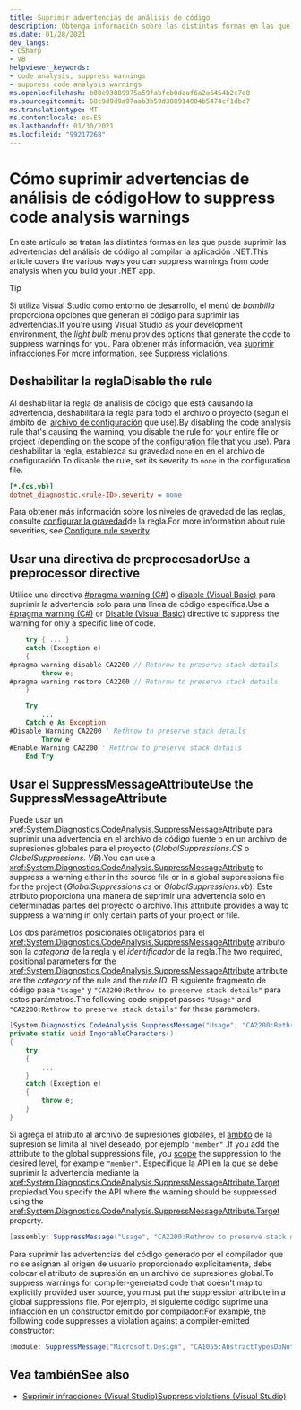 ```yaml
---
title: Suprimir advertencias de análisis de código
description: Obtenga información sobre las distintas formas en las que puede suprimir las infracciones de análisis de código .NET.
ms.date: 01/28/2021
dev_langs:
- CSharp
- VB
helpviewer_keywords:
- code analysis, suppress warnings
- suppress code analysis warnings
ms.openlocfilehash: b08e93089975a59fabfeb0daaf6a2a6454b2c7e8
ms.sourcegitcommit: 68c9d9d9a97aab3b59d388914004b5474cf1dbd7
ms.translationtype: MT
ms.contentlocale: es-ES
ms.lasthandoff: 01/30/2021
ms.locfileid: "99217268"
---
```

# <a name="how-to-suppress-code-analysis-warnings"></a><span data-ttu-id="2a69c-103">Cómo suprimir advertencias de análisis de código</span><span class="sxs-lookup"><span data-stu-id="2a69c-103">How to suppress code analysis warnings</span></span>

<span data-ttu-id="2a69c-104">En este artículo se tratan las distintas formas en las que puede suprimir las advertencias del análisis de código al compilar la aplicación .NET.</span><span class="sxs-lookup"><span data-stu-id="2a69c-104">This article covers the various ways you can suppress warnings from code analysis when you build your .NET app.</span></span>

> [!TIP]
> <span data-ttu-id="2a69c-105">Si utiliza Visual Studio como entorno de desarrollo, el menú de *bombilla* proporciona opciones que generan el código para suprimir las advertencias.</span><span class="sxs-lookup"><span data-stu-id="2a69c-105">If you're using Visual Studio as your development environment, the *light bulb* menu provides options that generate the code to suppress warnings for you.</span></span> <span data-ttu-id="2a69c-106">Para obtener más información, vea [suprimir infracciones](/visualstudio/code-quality/use-roslyn-analyzers?#suppress-violations).</span><span class="sxs-lookup"><span data-stu-id="2a69c-106">For more information, see [Suppress violations](/visualstudio/code-quality/use-roslyn-analyzers?#suppress-violations).</span></span>

## <a name="disable-the-rule"></a><span data-ttu-id="2a69c-107">Deshabilitar la regla</span><span class="sxs-lookup"><span data-stu-id="2a69c-107">Disable the rule</span></span>

<span data-ttu-id="2a69c-108">Al deshabilitar la regla de análisis de código que está causando la advertencia, deshabilitará la regla para todo el archivo o proyecto (según el ámbito del [archivo de configuración](configuration-files.md) que use).</span><span class="sxs-lookup"><span data-stu-id="2a69c-108">By disabling the code analysis rule that's causing the warning, you disable the rule for your entire file or project (depending on the scope of the [configuration file](configuration-files.md) that you use).</span></span> <span data-ttu-id="2a69c-109">Para deshabilitar la regla, establezca su gravedad `none` en en el archivo de configuración.</span><span class="sxs-lookup"><span data-stu-id="2a69c-109">To disable the rule, set its severity to `none` in the configuration file.</span></span>

```ini
[*.{cs,vb}]
dotnet_diagnostic.<rule-ID>.severity = none
```

<span data-ttu-id="2a69c-110">Para obtener más información sobre los niveles de gravedad de las reglas, consulte [configurar la gravedad](~/docs/fundamentals/code-analysis/configuration-options.md#severity-level)de la regla.</span><span class="sxs-lookup"><span data-stu-id="2a69c-110">For more information about rule severities, see [Configure rule severity](~/docs/fundamentals/code-analysis/configuration-options.md#severity-level).</span></span>

## <a name="use-a-preprocessor-directive"></a><span data-ttu-id="2a69c-111">Usar una directiva de preprocesador</span><span class="sxs-lookup"><span data-stu-id="2a69c-111">Use a preprocessor directive</span></span>

<span data-ttu-id="2a69c-112">Utilice una directiva [#pragma warning (C#)](../../csharp/language-reference/preprocessor-directives/preprocessor-pragma-warning.md) o [disable (Visual Basic)](../../visual-basic/language-reference/directives/disable-enable.md) para suprimir la advertencia solo para una línea de código específica.</span><span class="sxs-lookup"><span data-stu-id="2a69c-112">Use a [#pragma warning (C#)](../../csharp/language-reference/preprocessor-directives/preprocessor-pragma-warning.md) or [Disable (Visual Basic)](../../visual-basic/language-reference/directives/disable-enable.md) directive to suppress the warning for only a specific line of code.</span></span>

```csharp
    try { ... }
    catch (Exception e)
    {
#pragma warning disable CA2200 // Rethrow to preserve stack details
        throw e;
#pragma warning restore CA2200 // Rethrow to preserve stack details
    }
```

```vb
    Try
        ...
    Catch e As Exception
#Disable Warning CA2200 ' Rethrow to preserve stack details
        Throw e
#Enable Warning CA2200 ' Rethrow to preserve stack details
    End Try
```

## <a name="use-the-suppressmessageattribute"></a><span data-ttu-id="2a69c-113">Usar el SuppressMessageAttribute</span><span class="sxs-lookup"><span data-stu-id="2a69c-113">Use the SuppressMessageAttribute</span></span>

<span data-ttu-id="2a69c-114">Puede usar un <xref:System.Diagnostics.CodeAnalysis.SuppressMessageAttribute> para suprimir una advertencia en el archivo de código fuente o en un archivo de supresiones globales para el proyecto (*GlobalSuppressions.CS* o *GlobalSuppressions. VB*).</span><span class="sxs-lookup"><span data-stu-id="2a69c-114">You can use a <xref:System.Diagnostics.CodeAnalysis.SuppressMessageAttribute> to suppress a warning either in the source file or in a global suppressions file for the project (*GlobalSuppressions.cs* or *GlobalSuppressions.vb*).</span></span> <span data-ttu-id="2a69c-115">Este atributo proporciona una manera de suprimir una advertencia solo en determinadas partes del proyecto o archivo.</span><span class="sxs-lookup"><span data-stu-id="2a69c-115">This attribute provides a way to suppress a warning in only certain parts of your project or file.</span></span>

<span data-ttu-id="2a69c-116">Los dos parámetros posicionales obligatorios para el <xref:System.Diagnostics.CodeAnalysis.SuppressMessageAttribute> atributo son la *categoría* de la regla y el *identificador* de la regla.</span><span class="sxs-lookup"><span data-stu-id="2a69c-116">The two required, positional parameters for the <xref:System.Diagnostics.CodeAnalysis.SuppressMessageAttribute> attribute are the *category* of the rule and the *rule ID*.</span></span> <span data-ttu-id="2a69c-117">El siguiente fragmento de código pasa `"Usage"` y `"CA2200:Rethrow to preserve stack details"` para estos parámetros.</span><span class="sxs-lookup"><span data-stu-id="2a69c-117">The following code snippet passes `"Usage"` and `"CA2200:Rethrow to preserve stack details"` for these parameters.</span></span>

```csharp
[System.Diagnostics.CodeAnalysis.SuppressMessage("Usage", "CA2200:Rethrow to preserve stack details", Justification = "Not production code.")]
private static void IngorableCharacters()
{
    try
    {
        ...
    }
    catch (Exception e)
    {
        throw e;
    }
}
```

<span data-ttu-id="2a69c-118">Si agrega el atributo al archivo de supresiones globales, el [ámbito](xref:System.Diagnostics.CodeAnalysis.SuppressMessageAttribute.Scope) de la supresión se limita al nivel deseado, por ejemplo `"member"` .</span><span class="sxs-lookup"><span data-stu-id="2a69c-118">If you add the attribute to the global suppressions file, you [scope](xref:System.Diagnostics.CodeAnalysis.SuppressMessageAttribute.Scope) the suppression to the desired level, for example `"member"`.</span></span> <span data-ttu-id="2a69c-119">Especifique la API en la que se debe suprimir la advertencia mediante la <xref:System.Diagnostics.CodeAnalysis.SuppressMessageAttribute.Target> propiedad.</span><span class="sxs-lookup"><span data-stu-id="2a69c-119">You specify the API where the warning should be suppressed using the <xref:System.Diagnostics.CodeAnalysis.SuppressMessageAttribute.Target> property.</span></span>

```csharp
[assembly: SuppressMessage("Usage", "CA2200:Rethrow to preserve stack details", Justification = "Not production code.", Scope = "member", Target = "~M:MyApp.Program.IngorableCharacters")]
```

<span data-ttu-id="2a69c-120">Para suprimir las advertencias del código generado por el compilador que no se asignan al origen de usuario proporcionado explícitamente, debe colocar el atributo de supresión en un archivo de supresiones global.</span><span class="sxs-lookup"><span data-stu-id="2a69c-120">To suppress warnings for compiler-generated code that doesn't map to explicitly provided user source, you must put the suppression attribute in a global suppressions file.</span></span> <span data-ttu-id="2a69c-121">Por ejemplo, el siguiente código suprime una infracción en un constructor emitido por compilador:</span><span class="sxs-lookup"><span data-stu-id="2a69c-121">For example, the following code suppresses a violation against a compiler-emitted constructor:</span></span>

```csharp
[module: SuppressMessage("Microsoft.Design", "CA1055:AbstractTypesDoNotHavePublicConstructors", Scope="member", Target="MyTools.Type..ctor()")]
```

## <a name="see-also"></a><span data-ttu-id="2a69c-122">Vea también</span><span class="sxs-lookup"><span data-stu-id="2a69c-122">See also</span></span>

- [<span data-ttu-id="2a69c-123">Suprimir infracciones (Visual Studio)</span><span class="sxs-lookup"><span data-stu-id="2a69c-123">Suppress violations (Visual Studio)</span></span>](/visualstudio/code-quality/use-roslyn-analyzers?#suppress-violations)
